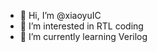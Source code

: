 - 👋 Hi, I’m @xiaoyuIC
- 👀 I’m interested in RTL coding
- 🌱 I’m currently learning Verilog


<!---
xiaoyuIC/xiaoyuIC is a ✨ special ✨ repository because its `README.md` (this file) appears on your GitHub profile.
You can click the Preview link to take a look at your changes.
--->
